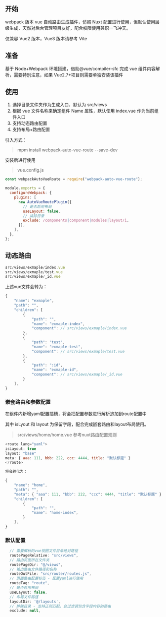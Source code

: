 ## 开始

webpack 版本 vue 自动路由生成插件，仿照 Nuxt 配置进行使用，但默认使用层级生成，天然对后台管理项目友好，配合权限使用兼职一飞冲天。

仅兼容 Vue2 版本，Vue3 版本请参考 Vite

## 准备

基于 Node+Webpack 环境搭建，借助@vue/compiler-sfc 完成 vue 组件内容解析，需要特别注意，如果 Vue2.7+项目则需要单独安装该插件

## 使用

1. 选择目录文件夹作为生成入口，默认为 src/views
2. 根据 vue 文件名称来确定组件 Name 属性，默认使用 index.vue 作为当前组件入口
3. 支持动态路由配置
4. 支持布局+路由配置

引入方式：

> mpm install webpack-auto-vue-route --save-dev

安装后进行使用

> vue.config.js

```javascript
const webpackAutoVueRoute = require("webpack-auto-vue-route");

module.exports = {
  configureWebpack: {
    plugins: [
      new AutoVueRoutePlugin({
        // 是否启用布局
        useLayout: false,
        // 排除目录
        exclude: /components|component|modules|layout/i,
      }),
    ],
  },
};
```

## 动态路由

```javascript
src/views/exmaple/index.vue
src/views/exmaple/test.vue
src/views/exmaple/_id.vue
```

上述vue文件会转为：

```javascript
{
    "name": "exmaple",
    "path": "",
    "children": [
        {
            "path": "",
            "name": "exmaple-index",
            "component": // src/views/exmaple/index.vue
        },
        {
            "path": "test",
            "name": "exmaple-test",
            "component": // src/views/exmaple/test.vue
        },
        {
            "path": ":id",
            "name": "exmaple-id",
            "component": // src/views/exmaple/_id.vue
        }
    ],
}
```


### 嵌套路由和参数配置

在组件内新增yaml配置插槽，将会把配置参数进行解析追加到route配置中

其中 isLyout 和 layout 为保留字段，配合完成嵌套路由和layout布局使用。

> src/views/home/home.vue
参考nuxt路由配置规则

```javascript
<route lang="yaml">
isLayout: true
layout: "base"
meta: { aaa: 111, bbb: 222, ccc: 4444, title: "默认标题" }
</route>

将会转化为：

{
    "name": "home",
    "path": "",
    "meta": { "aaa": 111, "bbb": 222, "ccc": 4444, "title": "默认标题" },
    "children": [
        {
            "path": "",
            "name": "home-index",
        }
    ],
}
```

### 默认配置

```javascript
  // 需要解析的vue视图文件目录绝对路径
  routePageRelative: "src/views",
  // 路由页面所在文件夹
  routePageDir: "@/views",
  // 输出路由文件路径和名称
  routeOutFile: "src/router/routes.js",
  // 页面路由配置标签 - 配置yaml进行使用
  routeTag: "route",
  // 是否启用布局
  useLayout: false,
  // 布局文件路径
  layoutDir: '@/layouts',
  // 排除目录 - 支持正则匹配，会过滤调包含字段内容的路由
  exclude: null,
```
